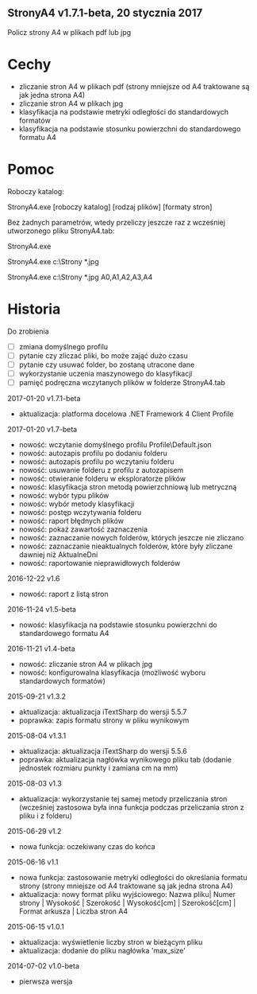 ﻿StronyA4 v1.7.1-beta, 20 stycznia 2017
---
Policz strony A4 w plikach pdf lub jpg

# Cechy

* zliczanie stron A4 w plikach pdf (strony mniejsze od A4 traktowane są jak jedna strona A4)
* zliczanie stron A4 w plikach jpg
* klasyfikacja na podstawie metryki odległości do standardowych formatów
* klasyfikacja na podstawie stosunku powierzchni do standardowego formatu A4

# Pomoc

Roboczy katalog:

StronyA4.exe [roboczy katalog] [rodzaj plików] [formaty stron]

Bez żadnych parametrów, wtedy przeliczy jeszcze raz z wcześniej utworzonego pliku StronyA4.tab:

StronyA4.exe

StronyA4.exe c:\Strony *.jpg

StronyA4.exe c:\Strony *.jpg A0,A1,A2,A3,A4

# Historia

Do zrobienia

* [ ] zmiana domyślnego profilu
* [ ] pytanie czy zliczać pliki, bo może zająć dużo czasu
* [ ] pytanie czy usuwać folder, bo zostaną utracone dane
* [ ] wykorzystanie uczenia maszynowego do klasyfikacji
* [ ] pamięć podręczna wczytanych plików w folderze StronyA4.tab

2017-01-20 v1.7.1-beta

* aktualizacja: platforma docelowa .NET Framework 4 Client Profile

2017-01-20 v1.7-beta

* nowość: wczytanie domyślnego profilu Profile\Default.json
* nowość: autozapis profilu po dodaniu folderu
* nowość: autozapis profilu po wczytaniu folderu
* nowość: usuwanie folderu z profilu z autozapisem
* nowość: otwieranie folderu w eksploratorze plików
* nowość: klasyfikacja stron metodą powierzchniową lub metryczną
* nowość: wybór typu plików
* nowość: wybór metody klasyfikacji
* nowość: postęp wczytywania folderu
* nowość: raport błędnych plików
* nowość: pokaż zawartość zaznaczenia
* nowość: zaznaczanie nowych folderów, których jeszcze nie zliczano
* nowość: zaznaczanie nieaktualnych folderów, które były zliczane dawniej niż AktualneDni
* nowość: raportowanie nieprawidłowych folderów

2016-12-22 v1.6

* nowość: raport z listą stron

2016-11-24 v1.5-beta

* nowość: klasyfikacja na podstawie stosunku powierzchni do standardowego formatu A4

2016-11-21 v1.4-beta

* nowość: zliczanie stron A4 w plikach jpg
* nowość: konfigurowalna klasyfikacja (możliwość wyboru standardowych formatów)

2015-09-21 v1.3.2

* aktualizacja: aktualizacja iTextSharp do wersji 5.5.7
* poprawka: zapis formatu strony w pliku wynikowym

2015-08-04 v1.3.1

* aktualizacja: aktualizacja iTextSharp do wersji 5.5.6
* poprawka: aktualizacja nagłówka wynikowego pliku tab (dodanie jednostek rozmiaru punkty i zamiana cm na mm)

2015-08-03 v1.3

* aktualizacja: wykorzystanie tej samej metody przeliczania stron (wcześniej zastosowa była inna funkcja podczas przeliczania stron z pliku i z folderu)

2015-06-29 v1.2

* nowa funkcja: oczekiwany czas do końca

2015-06-16 v1.1

* nowa funkcja: zastosowanie metryki odległości do określania formatu strony (strony mniejsze od A4 traktowane są jak jedna strona A4)
* aktualizacja: nowy format pliku wyjściowego: Nazwa pliku| Numer strony | Wysokość | Szerokość | Wysokość[cm] | Szerokość[cm] | Format arkusza | Liczba stron A4

2015-06-15 v1.0.1

* aktualizacja: wyświetlenie liczby stron w bieżącym pliku
* aktualizacja: dodanie do pliku nagłówka 'max_size'

2014-07-02 v1.0-beta

* pierwsza wersja
